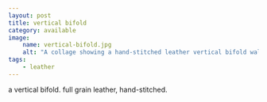 ```yaml
---
layout: post
title: vertical bifold
category: available
image: 
    name: vertical-bifold.jpg
    alt: "A collage showing a hand-stitched leather vertical bifold wallet with 6 card pockets, 2 hidden pockets, and 1 bill pocket."
tags:
    - leather
---
```


a vertical bifold. full grain leather, hand-stitched.
